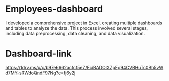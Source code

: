 # Employees-dashboard
I developed a comprehensive project in Excel, creating multiple dashboards and tables to analyze the data. This process involved several stages, including data preprocessing, data cleaning, and data visualization.

# Dashboard-link
https://1drv.ms/x/c/b97e6662acfcf5e7/EciBADOIXZpEg94CVBHuTc0Bh5vWd7MY-sRWdoQndF97Ng?e=fj6y2j

